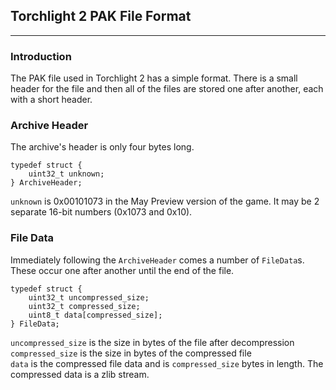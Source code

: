 ## Torchlight 2 PAK File Format

---

### Introduction

The PAK file used in Torchlight 2 has a simple format.  There is a small header for the file and then all of the files are stored one after another, each with a short header.

### Archive Header

The archive's header is only four bytes long.

	typedef struct {
		uint32_t unknown;
	} ArchiveHeader;

``unknown`` is 0x00101073 in the May Preview version of the game.  It may be 2 separate 16-bit numbers (0x1073 and 0x10).

### File Data

Immediately following the ``ArchiveHeader`` comes a number of ``FileData``s.  These occur one after another until the end of the file.

	typedef struct {
		uint32_t uncompressed_size;
		uint32_t compressed_size;
		uint8_t data[compressed_size];
	} FileData;

``uncompressed_size`` is the size in bytes of the file after decompression  
``compressed_size`` is the size in bytes of the compressed file  
``data`` is the compressed file data and is ``compressed_size`` bytes in length.  The compressed data is a zlib stream.  